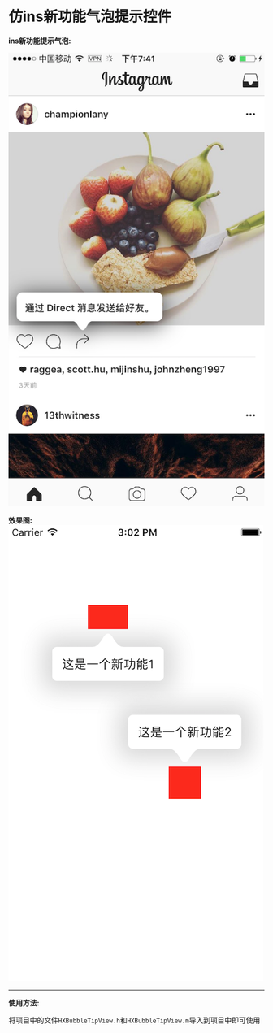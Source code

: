 # 仿ins新功能气泡提示控件
**ins新功能提示气泡:**

![](images/3hm03f42o193nnjau9w04yabwiw2984u.png)


**效果图:**
![](images/dfgedfg2o193nnjau9w04dfdabwiw2984u.png)
***
**使用方法:**

将项目中的文件`HXBubbleTipView.h`和`HXBubbleTipView.m`导入到项目中即可使用